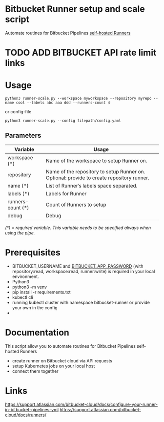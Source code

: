 # Bitbucket Runner setup and scale script

Automate routines for Bitbucket Pipelines [self-hosted Runners][runner]

# TODO ADD BITBUCKET API rate limit links

Usage
========

```
python3 runner-scale.py --workspace myworkspace --repository myrepo --name cool --labels abc aaa ddd --runners-count 4
```

or config-file
```
python3 runner-scale.py --config filepath/config.yaml
```


## Parameters

| Variable                        | Usage                                             |
| ------------------------------- | --------------------------------------------------|
| workspace (*)                   |  Name of the workspace to setup Runner on.        |
| repository                      |  Name of the repository to setup Runner on. Optional: provide to create repository runner. |
| name (*)                        |  List of Runner’s labels space separated.         |
| labels (*)                      |  Labels for Runner                                |
| runners-count (*)               |  Count of Runners to setup                        |
| debug                           |  Debug                                            |
_(*) = required variable. This variable needs to be specified always when using the pipe._


Prerequisites
============
- BITBUCKET_USERNAME and [BITBUCKET_APP_PASSWORD][BITBUCKET_APP_PASSWORD] (with repository:read, workspace:read, runner:write) is required in your local environment.
- Python3
- python3 -m venv <MYVENV>
- pip install -r requirements.txt
- kubectl cli
- running kubectl cluster with namespace bitbucket-runner or provide your own in the config
- 


Documentation
=============
This script allow you to automate routines for Bitbucket Pipelines self-hosted Runners
- create runner on Bitbucket cloud via API requests
- setup Kubernetes jobs on your local host
- connect them together




Links
========
https://support.atlassian.com/bitbucket-cloud/docs/configure-your-runner-in-bitbucket-pipelines-yml
https://support.atlassian.com/bitbucket-cloud/docs/runners/

[runner]: https://support.atlassian.com/bitbucket-cloud/docs/runners/
[runner-config]: https://support.atlassian.com/bitbucket-cloud/docs/configure-your-runner-in-bitbucket-pipelines-yml
[BITBUCKET_APP_PASSWORD]: https://support.atlassian.com/bitbucket-cloud/docs/app-passwords
